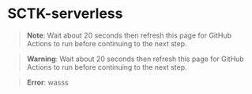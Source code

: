 # SCTK-serverless

> **Note**: Wait about 20 seconds then refresh this page for GitHub Actions to run before continuing to the next step.

> **Warning**: Wait about 20 seconds then refresh this page for GitHub Actions to run before continuing to the next step.

> **Error**: wasss
